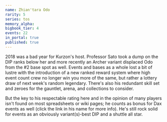```yaml
---
name: Zhian'tara Odo
rarity: 5
series: tos
memory_alpha:
bigbook_tier: 4
events: 22
in_portal: true
published: true
---
```


2018 was a bad year for Kurzon's host. Professor Sato took a dump on the DIP ranks below her and more recently an Archer variant displaced Odo from the #2 base spot as well. Events and bases as a whole lost a bit of lustre with the introduction of a new ranked reward system where high event count crew no longer win you more of the same, but rather a lottery draw of next week's random legendary. There's also his redundant skill set and zeroes for the gauntlet, arena, and collections to consider.

But the key to his respectable rating here and in the opinion of many players isn't found on most spreadsheets or wiki pages; he counts as bonus for Dax events as well (click the link in his name for more info). He's still rock solid for events as an obviously variant(s)-best DIP and a shuttle all star.
